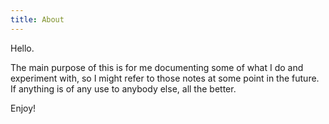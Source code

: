 ```yaml
---
title: About
---
```


Hello.

The main purpose of this is for me documenting some of what I do and experiment with, so I might refer to those notes at some point in the future. If anything is of any use to anybody else, all the better.

Enjoy!
